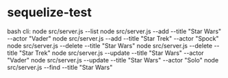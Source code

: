 # sequelize-test

bash cli:
node src/server.js --list
node src/server.js --add --title "Star Wars" --actor "Vader"
node src/server.js --add --title "Star Trek" --actor "Spock"
node src/server.js --delete --title "Star Wars"
node src/server.js --delete --title "Star Trek"
node src/server.js --update --title "Star Wars" --actor "Vader"
node src/server.js --update --title "Star Wars" --actor "Solo"
node src/server.js --find --title "Star Wars"
